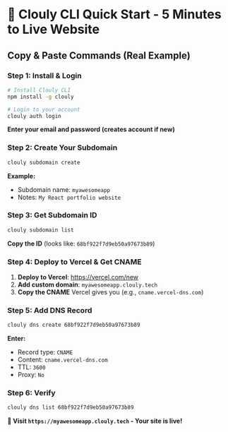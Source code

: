 # 🚀 Clouly CLI Quick Start - 5 Minutes to Live Website

## Copy & Paste Commands (Real Example)

### Step 1: Install & Login

```bash
# Install Clouly CLI
npm install -g clouly

# Login to your account
clouly auth login
```

**Enter your email and password (creates account if new)**

### Step 2: Create Your Subdomain

```bash
clouly subdomain create
```

**Example:**

-   Subdomain name: `myawesomeapp`
-   Notes: `My React portfolio website`

### Step 3: Get Subdomain ID

```bash
clouly subdomain list
```

**Copy the ID** (looks like: `68bf922f7d9eb50a97673b89`)

### Step 4: Deploy to Vercel & Get CNAME

1. **Deploy to Vercel**: https://vercel.com/new
2. **Add custom domain**: `myawesomeapp.clouly.tech`
3. **Copy the CNAME** Vercel gives you (e.g., `cname.vercel-dns.com`)

### Step 5: Add DNS Record

```bash
clouly dns create 68bf922f7d9eb50a97673b89
```

**Enter:**

-   Record type: `CNAME`
-   Content: `cname.vercel-dns.com`
-   TTL: `3600`
-   Proxy: `No`

### Step 6: Verify

```bash
clouly dns list 68bf922f7d9eb50a97673b89
```

**🎉 Visit `https://myawesomeapp.clouly.tech` - Your site is live!**
